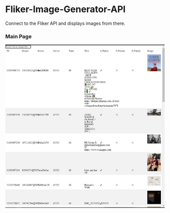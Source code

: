 # Fliker-Image-Generator-API
Connect to the Fliker API and displays images from there.

<h3>Main Page</h3>
<img src="Images/Capture.JPG">
